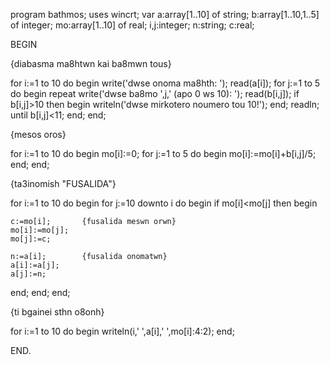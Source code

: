 program bathmos;
uses wincrt;
var a:array[1..10] of string;
    b:array[1..10,1..5] of integer;
    mo:array[1..10] of real;
    i,j:integer;
    n:string;
    c:real;

BEGIN

 {diabasma ma8htwn kai ba8mwn tous}

 for i:=1 to 10 do
 begin
  write('dwse onoma ma8hth: ');
  read(a[i]);
  for j:=1 to 5 do
  begin
   repeat
    write('dwse ba8mo ',j,' (apo 0 ws 10): ');
    read(b[i,j]);
     if b[i,j]>10 then
     begin
      writeln('dwse mirkotero noumero tou 10!');
     end;
    readln;
   until b[i,j]<11;
  end;
 end;

 {mesos oros}

 for i:=1 to 10 do
 begin
  mo[i]:=0;
   for j:=1 to 5 do
   begin
    mo[i]:=mo[i]+b[i,j]/5;
   end;
 end;

 {ta3inomish "FUSALIDA"}

 for i:=1 to 10 do
 begin
  for j:=10 downto i do
  begin
   if mo[i]<mo[j] then
   begin

    c:=mo[i];       {fusalida meswn orwn}
    mo[i]:=mo[j];
    mo[j]:=c;

    n:=a[i];        {fusalida onomatwn}
    a[i]:=a[j];
    a[j]:=n;

   end;
  end;
 end;

 {ti bgainei sthn o8onh}

 for i:=1 to 10 do
 begin
  writeln(i,' ',a[i],' ',mo[i]:4:2);
 end;

END.
